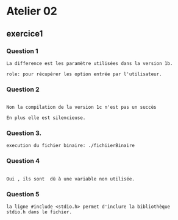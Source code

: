 # Atelier 02

## exercice1

### Question 1

```
La difference est les paramètre utilisées dans la version 1b.

role: pour récupérer les option entrée par l'utilisateur.  
```


### Question 2

```

Non la compilation de la version 1c n'est pas un succès

En plus elle est silencieuse.

```

### Question 3.

```
execution du fichier binaire: ./fichiierBinaire 
```

### Question 4
```

Oui , ils sont  dû à une variable non utilisée.

```

### Question 5

```
la ligne #include <stdio.h> permet d'inclure la bibliothèque 
stdio.h dans le fichier.

```
